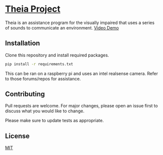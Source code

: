 # [Theia Project](https://theiaproject.org/)

Theia is an assistance program for the visually impaired that uses a series of sounds to communicate an environment.
[Video Demo](https://www.youtube.com/watch?v=YrfPQbwcvGg)

## Installation

Clone this repository and install required packages. 

```bash
pip install -r requirements.txt
```

This can be ran on a raspberry pi and uses an intel realsense camera. Refer to those forums/repos for assistance. 

## Contributing

Pull requests are welcome. For major changes, please open an issue first
to discuss what you would like to change.

Please make sure to update tests as appropriate.

## License

[MIT](https://choosealicense.com/licenses/mit/)

